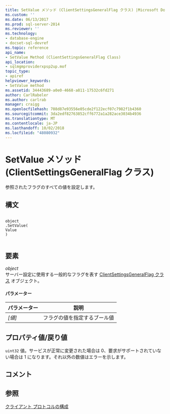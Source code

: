 ```yaml
---
title: SetValue メソッド (ClientSettingsGeneralFlag クラス) |Microsoft Docs
ms.custom: ''
ms.date: 06/13/2017
ms.prod: sql-server-2014
ms.reviewer: ''
ms.technology:
- database-engine
- docset-sql-devref
ms.topic: reference
api_name:
- SetValue Method (ClientSettingsGeneralFlag Class)
api_location:
- sqlmgmproviderxpsp2up.mof
topic_type:
- apiref
helpviewer_keywords:
- SetValue method
ms.assetid: 34443689-a0e0-4668-a811-17532c6fd271
author: CarlRabeler
ms.author: carlrab
manager: craigg
ms.openlocfilehash: 708d87e93556e05cde2f122ecf07c7982f1b4360
ms.sourcegitcommit: 3da2edf82763852cff6772a1a282ace3034b4936
ms.translationtype: MT
ms.contentlocale: ja-JP
ms.lasthandoff: 10/02/2018
ms.locfileid: "48080932"
---
```

# <a name="setvalue-method-clientsettingsgeneralflag-class"></a>SetValue メソッド (ClientSettingsGeneralFlag クラス)
  参照されたフラグのすべての値を設定します。  
  
## <a name="syntax"></a>構文  
  
```  
  
object  
.SetValue(  
Value  
)  
  
```  
  
## <a name="parts"></a>要素  
 *object*  
 サーバー設定に使用する一般的なフラグを表す [ClientSettingsGeneralFlag クラス](clientsettingsgeneralflag-class.md) オブジェクト。  
  
#### <a name="parameters"></a>パラメーター  
  
|パラメーター|説明|  
|---------------|-----------------|  
|*[値]*|フラグの値を指定するブール値|  
  
## <a name="property-valuereturn-value"></a>プロパティ値/戻り値  
 `uint32` 値。サービスが正常に変更された場合は 0、要求がサポートされていない場合は 1 になります。それ以外の数値はエラーを示します。  
  
## <a name="remarks"></a>コメント  
  
## <a name="see-also"></a>参照  
 [クライアント プロトコルの構成](http://technet.microsoft.com/library/ms181035.aspx)  
  
  

